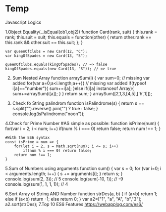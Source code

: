 # Temp
Javascript Logics

1.Object Equality(_.isEqual(ob1,obj2))
    function Card(rank, suit) {
      this.rank = rank;
      this.suit = suit;
      this.equals = function(other) {
         return other.rank == this.rank && other.suit == this.suit;
      };
    }

    var queenOfClubs = new Card(12, "C");
    var kingOfSpades = new Card(13, "S");

    queenOfClubs.equals(kingOfSpades); // => false
    kingOfSpades.equals(new Card(13, "S")); // => true
    
2. Sum Nested Array
    function arraySum(i) {
    var sum=0; // missing var added
    for(var a=0;a<i.length;a++){ // missing var added
        if(typeof i[a]=="number"){
            sum+=i[a];
        }else if(i[a] instanceof Array){
            sum+=arraySum(i[a]);
        }
    }
    return sum;
}
arraySum([2,1,3,[4,5],['h',1]]);

3. Check fo String palindrom
    function isPalindrome(s) {
    return s == s.split("").reverse().join("") ? true : false;
}
console.log(isPalindrome("noon"));

4.Check for Prime Number
    #AS simple as possible:
    function isPrime(num) {
      for(var i = 2; i < num; i++)
        if(num % i === 0) return false;
      return num !== 1;
    }
    
    #With the ES6 syntax
    const isPrime = num => {
        for(let i = 2, s = Math.sqrt(num); i <= s; i++)
            if(num % i === 0) return false; 
        return num !== 1;
    }
    
 5.Sum of Numbers using arguments
    function sum() {
        var s = 0;
        for (var i=0; i < arguments.length; i++) {
            s += arguments[i];
        }
        return s;
    }
    console.log(sum(2, 3));         // 5
    console.log(sum(-10, 1));       // -9
    console.log(sum(1, 1, 1, 1));   // 4

6.Sort Array of String AND Number
    function strDes(a, b) {
       if (a>b) return 1;
       else if (a<b) return -1;
       else return 0;
     }
     var a2=["1", "a", "A", "b","3"];
     a2.sort(strDes);
7.Top 10 ES6 Features
    https://webapplog.com/es6/
